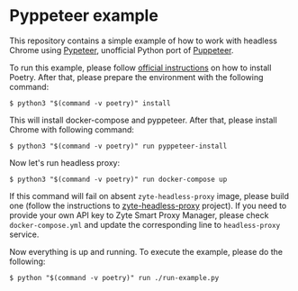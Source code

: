 # Pyppeteer example

This repository contains a simple example of how to work with headless
Chrome using [Pypeteer](https://miyakogi.github.io/pyppeteer/),
unofficial Python port of [Puppeteer](https://pptr.dev/).

To run this example, please follow [official
instructions](https://poetry.eustace.io/docs/#installation) on how to
install Poetry. After that, please prepare the environment with the
following command:

```console
$ python3 "$(command -v poetry)" install
```

This will install docker-compose and pyppeteer. After that, please
install Chrome with following command:

```console
$ python3 "$(command -v poetry)" run pyppeteer-install
```

Now let's run headless proxy:

```console
$ python3 "$(command -v poetry)" run docker-compose up
```

If this command will fail on absent `zyte-headless-proxy` image,
please build one (follow the instructions to
[zyte-headless-proxy](https://github.com/zytedata/zyte-headless-proxy)
project). If you need to provide your own API key to Zyte Smart Proxy Manager,
please check `docker-compose.yml` and update the corresponding line to
`headless-proxy` service.

Now everything is up and running. To execute the example, please do the
following:

```console
$ python "$(command -v poetry)" run ./run-example.py
```
